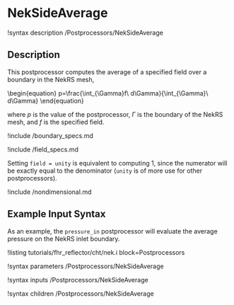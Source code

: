 # NekSideAverage

!syntax description /Postprocessors/NekSideAverage

## Description

This postprocessor computes the average of
a specified field over a boundary in the NekRS mesh,

\begin{equation}
p=\frac{\int_{\Gamma}f\ d\Gamma}{\int_{\Gamma}\ d\Gamma}
\end{equation}

where $p$ is the value of the postprocessor,
$\Gamma$ is the boundary of the NekRS mesh, and
$f$ is the specified field.

!include /boundary_specs.md

!include /field_specs.md

Setting `field = unity` is equivalent to computing
1, since the numerator will be exactly equal to the denominator (`unity` is
of more use for other postprocessors).

!include /nondimensional.md

## Example Input Syntax

As an example, the `pressure_in` postprocessor will evaluate the average pressure
on the NekRS inlet boundary.

!listing tutorials/fhr_reflector/cht/nek.i
  block=Postprocessors

!syntax parameters /Postprocessors/NekSideAverage

!syntax inputs /Postprocessors/NekSideAverage

!syntax children /Postprocessors/NekSideAverage
